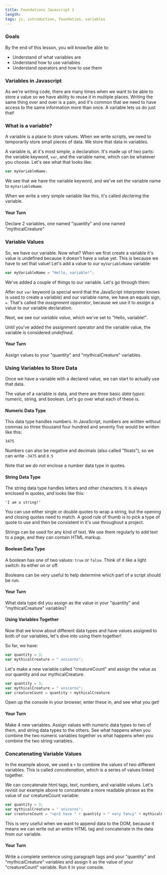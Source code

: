 ```yaml
---
title: Foundations Javascript 1
length:
tags: js, introduction, foundation, variables
---
```


### Goals

By the end of this lesson, you will know/be able to:

* Understand of what variables are
* Understand how to use variables
* Understand operators and how to use them

### Variables in Javascript

As we're writing code, there are many times when we want to be able to store a value so we have ability to reuse it in multiple places. Writing the same thing over and over is a pain, and it's common that we need to have access to the same information more than once. A variable lets us do just that!


### What is a variable?

A variable is a place to store values. When we write scripts, we need to temporarily store small pieces of data. We store that data in variables.

A variable is, at it's most simple, a declaration. It's made up of two parts: the variable keyword, `var`, and the variable name, which can be whatever you choose. Let's see what that looks like:

```javascript
var myVariableName;
```

We see that we have the variable keyword, and we've set the variable name to `myVariableName`.

When we write a very simple variable like this, it's called _declaring_ the variable.

#### Your Turn

Declare 2 variables, one named "quantity" and one named "mythicalCreature"

### Variable Values

So, we have our variable. Now what? When we first create a variable it's value is undefined because it doesn't have a value yet. This is because we have to set that value! Let's add a value to our `myVariableName` variable:

```javascript
var myVariableName = "Hello, variable!";
```

We've added a couple of things to our variable. Let's go through them:

After our `var` keyword (a special word that the JavaScript interpreter knows is used to create a variable) and our variable name, we have an equals sign, `=`. That's called the _assignment opperator_, because we use it to _assign_ a value to our variable declaration.

Next, we see our _variable value_, which we've set to "Hello, variable!".

Until you've added the assignment operator and the variable value, the variable is considered _undefined_.

#### Your Turn

Assign values to your "quantity" and "mythicalCreature" variables.

### Using Variables to Store Data

Once we have a variable with a declared value, we can start to actually use that data.

The value of a variable is data, and there are three basic _data types_: numeric, string, and boolean. Let's go over what each of these is.

#### Numeric Data Type

This data type handles numbers. In JavaScript, numbers are written without commas so three thousand four hundred and seventy five would be written like this:

`3475`

Numbers can also be negative and decimals (also called "floats"), so we can write `-3475` and `0.5`

Note that we _do not_ enclose a number data type in quotes.

#### String Data Type

The string data type handles letters and other characters. It is always enclosed in quotes, and looks like this:

`'I am a string!'`

You can use either single or double quotes to wrap a string, but the opening and closing quotes need to match. A good rule of thumb is to pick a type of quote to use and then be consistent in it's use throughout a project.

Strings can be used for any kind of text. We use them regularly to add text to a page, and they can contain HTML markup.

#### Boolean Data Type

A boolean has one of two values: `true` or `false`. Think of it like a light switch: its either on or off.

Booleans can be very useful to help determine which part of a script should be run.


#### Your Turn

What data type did you assign as the value in your "quantity" and "mythicalCreature" variables?

#### Using Variables Together

Now that we know about different data types and have values assigned to both of our variables, let's dive into using them together!

So far, we have:

```Javascript
var quantity = 3;
var mythicalCreature = " unicorns";
```

Let's make a new variable called "creatureCount" and assign the value as our quantity and our mythicalCreature.

```Javascript
var quantity = 3;
var mythicalCreature = " unicorns";
var creatureCount = quantity + mythicalCreature
```

Open up the console in your browser, enter these in, and see what you get!

#### Your Turn

Make 4 new variables. Assign values with numeric data types to two of them, and string data types to the others. See what happens when you combine the two numeric variables together vs what happens when you combine the two string variables.

### Concatenating Variable Values

In the example above, we used a `+` to combine the values of two different variables. This is called _concatenation_, which is a series of values linked together.

We can concatenate html tags, text, numbers, and variable values. Let's revisit our example above to concatenate a more readable phrase as the value of our creatureCount variable:

```Javascript
var quantity = 3;
var mythicalCreature = " unicorns";
var creatureCount = "<p>I have " + quantity + " very fancy" + mythicalCreature + "</p>"
```

This is very useful when we want to append data to the DOM, because it means we can write out an entire HTML tag and concatenate in the data from our variable.

#### Your Turn

Write a complete sentence using paragraph tags and your "quantity" and "mythicalCreature" variables and assign it as the value of your "creatureCount" variable. Run it in your console.

<!-- NOTES on what to cover -->
<!-- variable values -->
<!-- naming/declaring variables -->
<!--  using a variable -->
<!--  numbers, operators -->
<!--  strings, string operators/concatenation -->

<!-- const, not let -->
<!-- introduction to arrays -->
<!-- what is a statement pg 56 -->
<!-- accessing values in an array -->

<!-- 70 - 73 and chapter 2 in duckett js book -->
